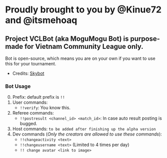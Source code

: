 # Proudly brought to you by @Kinue72 and @itsmehoaq
## Project VCLBot (aka MoguMogu Bot) is purpose-made for Vietnam Community League only.

Bot is open-source, which means you are on your own if you want to use this for your tournament.

- Credits: [Skybot](https://github.com/Blade12629/Skybot/)

### Bot Usage
0. Prefix: default prefix is `!!`
1. User commands:
   - `!!verify`: You know this.
2. Referee commands: 
   - `!!postresult <channel_id> <match_id>`: In case auto result posting is bugged.
3. Host commands: `to be added after finishing up the alpha version`
4. Dev commands (_Only the creators are allowed to use these commands_):
   - `!!changeactivity <text>`
   - `!!changeusername <text>` (Limited to 4 times per day)
   - `!! change avatar <link to image>`
